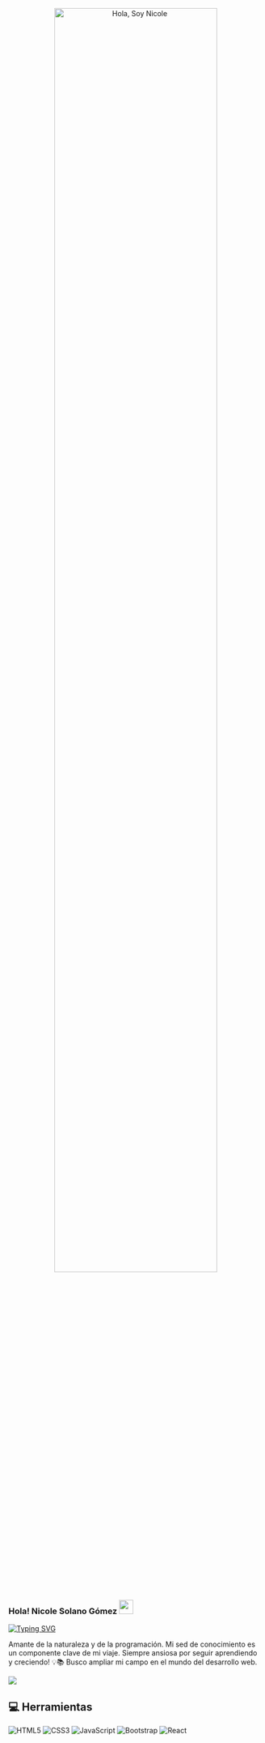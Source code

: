 <p align="center"><a href="https://Nicole281.github.io"><img width="80%" alt="Hola, Soy Nicole " src="./assets/gh-readme-header.png" /></a></p>


### Hola! Nicole Solano Gómez <img src="https://media.giphy.com/media/hvRJCLFzcasrR4ia7z/giphy.gif" width="28">
[![Typing SVG](https://readme-typing-svg.demolab.com?font=Roboto+Mono&pause=1000&color=4B0082&center=true&vCenter=true&width=500&lines=Recorrido+de+una+desarrolladora+web;💻🚀)](https://git.io/typing-svg)

Amante de la naturaleza y de la programación. Mi sed de conocimiento es un componente clave de mi viaje. Siempre ansiosa por seguir aprendiendo y creciendo! 💡📚
Busco ampliar mi campo en el mundo del desarrollo web.

 <a href="https://github.com/Nicole281/github-readme-stats"><img align="center" src="https://github-readme-stats.vercel.app/api/top-langs/?username=Nicole281&layout=compact&theme=buefy&hide_border=true&langs_count=8" /></a>

## 💻 Herramientas
<p>
<img alt="HTML5" src="https://img.shields.io/badge/html5-%23E34F26.svg?style=for-the-badge&logo=html5&logoColor=white"></a>
<img alt="CSS3" src="https://img.shields.io/badge/css3-%231572B6.svg?style=for-the-badge&logo=css3&logoColor=white"></a>
<img alt="JavaScript" src="https://img.shields.io/badge/javascript-%23323330.svg?style=for-the-badge&logo=javascript&logoColor=%23F7DF1E"></a>
<img alt="Bootstrap" src="https://img.shields.io/badge/bootstrap-%23563D7C.svg?style=for-the-badge&logo=bootstrap&logoColor=white"></a>
<img alt="React" src="https://img.shields.io/badge/react-%2320232a.svg?style=for-the-badge&logo=react&logoColor=%2361DAFB"></a> 
</p>

<!--
**Nicole281/Nicole281** is a ✨ _special_ ✨ repository because its `README.md` (this file) appears on your GitHub profile.

Here are some ideas to get you started:

- 🔭 I’m currently working on ...
- 🌱 I’m currently learning ...
- 👯 I’m looking to collaborate on ...
- 🤔 I’m looking for help with ...
- 💬 Ask me about ...
- 📫 How to reach me: ...
- 😄 Pronouns: ...
- ⚡ Fun fact: ...
-->
